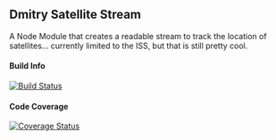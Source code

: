 ## Dmitry Satellite Stream

A Node Module that creates a readable stream to track the location of satellites... currently limited to the ISS, but that is still pretty cool.

#### Build Info
[![Build Status](https://travis-ci.org/dmitrydwhite/dmitry-satellite-stream.svg?branch=master)](https://travis-ci.org/dmitrydwhite/dmitry-satellite-stream)

#### Code Coverage
[![Coverage Status](https://coveralls.io/repos/github/dmitrydwhite/dmitry-satellite-stream/badge.svg?branch=master)](https://coveralls.io/github/dmitrydwhite/dmitry-satellite-stream?branch=master)